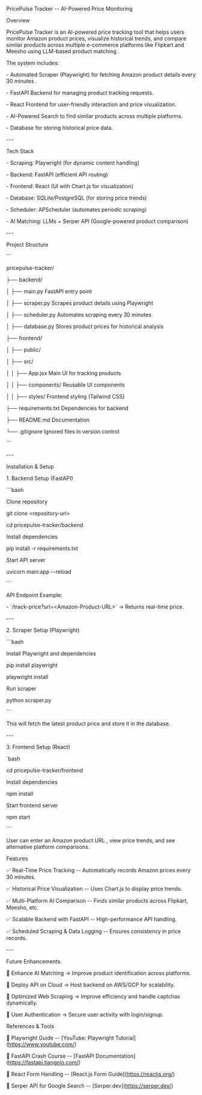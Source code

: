 PricePulse Tracker -- AI-Powered Price Monitoring

Overview

PricePulse Tracker is an AI-powered price tracking tool that helps users
monitor Amazon product prices, visualize historical trends, and compare
similar products across multiple e-commerce platforms like Flipkart and
Meesho using LLM-based product matching .

The system includes:

\- Automated Scraper (Playwright) for fetching Amazon product details
every 30 minutes .

\- FastAPI Backend for managing product tracking requests.

\- React Frontend for user-friendly interaction and price visualization.

\- AI-Powered Search to find similar products across multiple platforms.

\- Database for storing historical price data.

\-\--

Tech Stack

\- Scraping: Playwright (for dynamic content handling)

\- Backend: FastAPI (efficient API routing)

\- Frontend: React (UI with Chart.js for visualization)

\- Database: SQLite/PostgreSQL (for storing price trends)

\- Scheduler: APScheduler (automates periodic scraping)

\- AI Matching: LLMs + Serper API (Google-powered product comparison)

\-\--

Project Structure

\`\`\`

pricepulse-tracker/

├── backend/

│ ├── main.py FastAPI entry point

│ ├── scraper.py Scrapes product details using Playwright

│ ├── scheduler.py Automates scraping every 30 minutes

│ ├── database.py Stores product prices for historical analysis

├── frontend/

│ ├── public/

│ ├── src/

│ │ ├── App.jsx Main UI for tracking products

│ │ ├── components/ Reusable UI components

│ │ ├── styles/ Frontend styling (Tailwind CSS)

├── requirements.txt Dependencies for backend

├── README.md Documentation

└── .gitignore Ignored files in version control

\`\`\`

\-\--

Installation & Setup

1\. Backend Setup (FastAPI)

\`\`\`bash

Clone repository

git clone \<repository-url\>

cd pricepulse-tracker/backend

Install dependencies

pip install -r requirements.txt

Start API server

uvicorn main:app \--reload

\`\`\`

API Endpoint Example:

\- \`/track-price?url=\<Amazon-Product-URL\>\` → Returns real-time
price.

\-\--

2\. Scraper Setup (Playwright)

\`\`\`bash

Install Playwright and dependencies

pip install playwright

playwright install

Run scraper

python scraper.py

\`\`\`

This will fetch the latest product price and store it in the database.

\-\--

3\. Frontend Setup (React)

\`bash

cd pricepulse-tracker/frontend

Install dependencies

npm install

Start frontend server

npm start

\`\`\`

User can enter an Amazon product URL , view price trends, and see
alternative platform comparisons.

Features

✅ Real-Time Price Tracking -- Automatically records Amazon prices every
30 minutes.

✅ Historical Price Visualization -- Uses Chart.js to display price
trends.

✅ Multi-Platform AI Comparison -- Finds similar products across
Flipkart, Meesho, etc.

✅ Scalable Backend with FastAPI -- High-performance API handling.

✅ Scheduled Scraping & Data Logging -- Ensures consistency in price
records.

\-\--

Future Enhancements

🚀 Enhance AI Matching → Improve product identification across
platforms.

🚀 Deploy API on Cloud → Host backend on AWS/GCP for scalability.

🚀 Optimized Web Scraping → Improve efficiency and handle captchas
dynamically.

🚀 User Authentication → Secure user activity with login/signup.

References & Tools

📌 Playwright Guide -- \[YouTube: Playwright
Tutorial\](https://www.youtube.com/)

📌 FastAPI Crash Course -- \[FastAPI
Documentation\](https://fastapi.tiangolo.com/)

📌 React Form Handling -- \[React.js Form Guide\](https://reactjs.org/)

📌 Serper API for Google Search -- \[Serper.dev\](https://serper.dev/)
